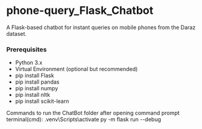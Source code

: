 # phone-query_Flask_Chatbot
 A Flask-based chatbot for instant queries on mobile phones from the Daraz dataset.
 
 ### Prerequisites

- Python 3.x
- Virtual Environment (optional but recommended)
- pip install Flask
- pip install pandas
- pip install numpy
- pip install nltk
- pip install scikit-learn

Commands to run the ChatBot folder after opening command prompt terminal(cmd):
.venv\Scripts\activate
 py -m flask run --debug


